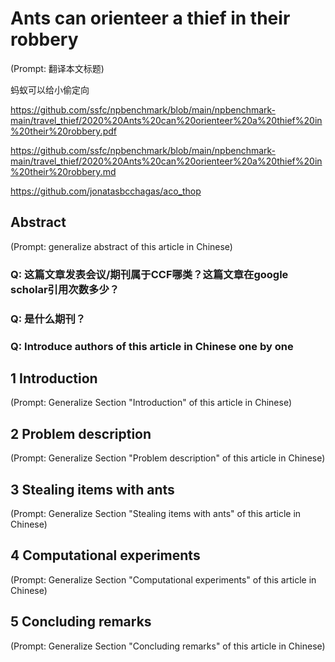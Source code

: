# Ants can orienteer a thief in their robbery

(Prompt: 翻译本文标题)

蚂蚁可以给小偷定向

https://github.com/ssfc/npbenchmark/blob/main/npbenchmark-main/travel_thief/2020%20Ants%20can%20orienteer%20a%20thief%20in%20their%20robbery.pdf

https://github.com/ssfc/npbenchmark/blob/main/npbenchmark-main/travel_thief/2020%20Ants%20can%20orienteer%20a%20thief%20in%20their%20robbery.md

https://github.com/jonatasbcchagas/aco_thop

## Abstract

(Prompt: generalize abstract of this article in Chinese)

### Q: 这篇文章发表会议/期刊属于CCF哪类？这篇文章在google scholar引用次数多少？

### Q: 是什么期刊？

### Q: Introduce authors of this article in Chinese one by one

## 1 Introduction

(Prompt: Generalize Section "Introduction" of this article in Chinese)

## 2 Problem description

(Prompt: Generalize Section "Problem description" of this article in Chinese)

## 3 Stealing items with ants

(Prompt: Generalize Section "Stealing items with ants" of this article in Chinese)

## 4 Computational experiments

(Prompt: Generalize Section "Computational experiments" of this article in Chinese)

## 5 Concluding remarks

(Prompt: Generalize Section "Concluding remarks" of this article in Chinese)